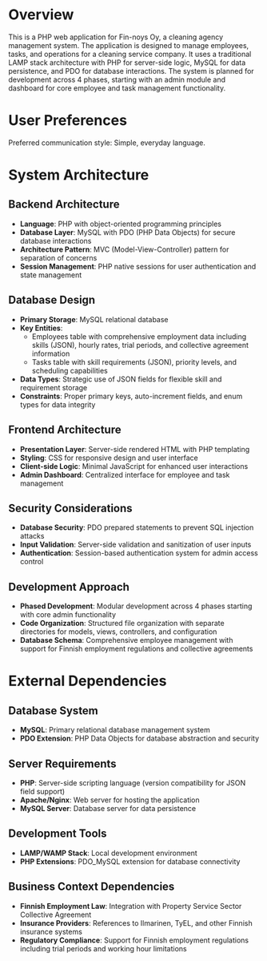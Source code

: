# Overview

This is a PHP web application for Fin-noys Oy, a cleaning agency management system. The application is designed to manage employees, tasks, and operations for a cleaning service company. It uses a traditional LAMP stack architecture with PHP for server-side logic, MySQL for data persistence, and PDO for database interactions. The system is planned for development across 4 phases, starting with an admin module and dashboard for core employee and task management functionality.

# User Preferences

Preferred communication style: Simple, everyday language.

# System Architecture

## Backend Architecture
- **Language**: PHP with object-oriented programming principles
- **Database Layer**: MySQL with PDO (PHP Data Objects) for secure database interactions
- **Architecture Pattern**: MVC (Model-View-Controller) pattern for separation of concerns
- **Session Management**: PHP native sessions for user authentication and state management

## Database Design
- **Primary Storage**: MySQL relational database
- **Key Entities**: 
  - Employees table with comprehensive employment data including skills (JSON), hourly rates, trial periods, and collective agreement information
  - Tasks table with skill requirements (JSON), priority levels, and scheduling capabilities
- **Data Types**: Strategic use of JSON fields for flexible skill and requirement storage
- **Constraints**: Proper primary keys, auto-increment fields, and enum types for data integrity

## Frontend Architecture
- **Presentation Layer**: Server-side rendered HTML with PHP templating
- **Styling**: CSS for responsive design and user interface
- **Client-side Logic**: Minimal JavaScript for enhanced user interactions
- **Admin Dashboard**: Centralized interface for employee and task management

## Security Considerations
- **Database Security**: PDO prepared statements to prevent SQL injection attacks
- **Input Validation**: Server-side validation and sanitization of user inputs
- **Authentication**: Session-based authentication system for admin access control

## Development Approach
- **Phased Development**: Modular development across 4 phases starting with core admin functionality
- **Code Organization**: Structured file organization with separate directories for models, views, controllers, and configuration
- **Database Schema**: Comprehensive employee management with support for Finnish employment regulations and collective agreements

# External Dependencies

## Database System
- **MySQL**: Primary relational database management system
- **PDO Extension**: PHP Data Objects for database abstraction and security

## Server Requirements
- **PHP**: Server-side scripting language (version compatibility for JSON field support)
- **Apache/Nginx**: Web server for hosting the application
- **MySQL Server**: Database server for data persistence

## Development Tools
- **LAMP/WAMP Stack**: Local development environment
- **PHP Extensions**: PDO_MySQL extension for database connectivity

## Business Context Dependencies
- **Finnish Employment Law**: Integration with Property Service Sector Collective Agreement
- **Insurance Providers**: References to Ilmarinen, TyEL, and other Finnish insurance systems
- **Regulatory Compliance**: Support for Finnish employment regulations including trial periods and working hour limitations